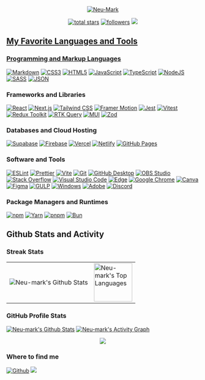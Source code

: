 
<p align="center">
  <a href="https://github.com/Neu-Mark">
    <img src="https://github.com/Neu-mark/Neu-Mark/blob/main/header.gif" alt="Neu-Mark" /></a>
</p>

<!-- Social badges section -->
<!-- Badges with custom icons - https://github.com/Neu-Mark/custom-icon-badges -->
<!-- View counter - https://github.com/Neu-Mark/Simple-View-Counter -->
<p align="center">
  <a href="https://github.com/Neu-Mark?tab=repositories&sort=stargazers">
    <img alt="total stars" title="Total stars on GitHub" src="https://custom-icon-badges.demolab.com/github/stars/Neu-Mark?color=55960c&style=for-the-badge&labelColor=488207&logo=star"/></a>
  <a href="https://github.com/Neu-Mark?tab=followers">
    <img alt="followers" title="Follow me on Github" src="https://custom-icon-badges.demolab.com/github/followers/Neu-Mark?color=236ad3&labelColor=1155ba&style=for-the-badge&logo=person-add&label=Follow&logoColor=white"/></a>
  <a href="https://github.com/Neu-Mark/Simple-View-Counter">
    <img src="https://komarev.com/ghpvc/?username=Neu-mark&color=8b00ff&style=for-the-badge">
</p>


<h2>My Favorite Languages and Tools</h2>

<h3>Programming and Markup Languages</h3>
<p>
  <a href="#"><img alt="Markdown" src="https://img.shields.io/badge/markdown-%23000000.svg?style=flat&logo=markdown&logoColor=white"></a>
  <a href="#"><img alt="CSS3" src="https://img.shields.io/badge/css3-%231572B6.svg?style=flat&logo=css3&logoColor=white"></a>
  <a href="#"><img alt="HTML5" src="https://img.shields.io/badge/html5-%23E34F26.svg?style=flat&logo=html5&logoColor=white"></a>
  <a href="#"><img alt="JavaScript" src="https://img.shields.io/badge/javascript-%23323330.svg?style=flat&logo=javascript&logoColor=%23F7DF1E"></a>
  <a href="#"><img alt="TypeScript" src="https://img.shields.io/badge/typescript-%23007ACC.svg?style=flat&logo=typescript&logoColor=white"></a>
  <a href="#"><img alt="NodeJS" src="https://img.shields.io/badge/node.js-6DA55F?style=flat&logo=node.js&logoColor=white"></a>
  <a href="#"><img alt="SASS" src="https://img.shields.io/badge/SASS-hotpink.svg?style=flat&logo=SASS&logoColor=white"></a>
  <a href="#"><img alt="JSON" src="https://img.shields.io/badge/json-%23000000.svg?style=flat&logo=json&logoColor=white"></a>
</p>

<h3>Frameworks and Libraries</h3>
<p>
  <a href="#"><img alt="React" src="https://img.shields.io/badge/React-20232a.svg?logo=react&logoColor=%2361DAFB"></a>
  <a href="#"><img alt="Next.js" src="https://img.shields.io/badge/Next.js-000000?style=flat&logo=nextdotjs&logoColor=white"></a>
  <a href="#"><img alt="Tailwind CSS" src="https://img.shields.io/badge/Tailwind_CSS-38B2AC?style=flat&logo=tailwind-css&logoColor=white"></a>
  <a href="#"><img alt="Framer Motion" src="https://img.shields.io/badge/Framer_Motion-000000?style=flat&logo=framer&logoColor=white"></a>
  <a href="#"><img alt="Jest" src="https://img.shields.io/badge/Jest-C21325?style=flat&logo=jest&logoColor=white"></a>
  <a href="#"><img alt="Vitest" src="https://img.shields.io/badge/Vitest-6E9F18.svg?logo=vitest&logoColor=white"></a>
  <a href="#"><img alt="Redux Toolkit" src="https://img.shields.io/badge/Redux--Toolkit-593D88.svg?logo=redux&logoColor=white"></a>
  <a href="#"><img alt="RTK Query" src="https://img.shields.io/badge/RTK%20Query-593D88.svg?logo=redux&logoColor=white"></a>
  <a href="#"><img alt="MUI" src="https://img.shields.io/badge/MUI-007FFF.svg?logo=mui&logoColor=white"></a>
  <a href="#"><img alt="Zod" src="https://img.shields.io/badge/Zod-3E77AA.svg?style=flat&logo=data&logoColor=white"></a>
</p>

<h3>Databases and Cloud Hosting</h3>
<p>
  <a href="#"><img alt="Supabase" src="https://img.shields.io/badge/Supabase-3ECF8E.svg?logo=supabase&logoColor=white"></a>
  <a href="#"><img alt="Firebase" src="https://img.shields.io/badge/firebase-ffca28.svg?logo=firebase&logoColor=black"></a>
  <a href="#"><img alt="Vercel" src="https://img.shields.io/badge/Vercel-000000?style=flat&logo=vercel&logoColor=white"></a>
  <a href="#"><img alt="Netlify" src="https://img.shields.io/badge/Netlify-00C7B7?style=flat&logo=netlify&logoColor=white"></a>
  <a href="#"><img alt="GitHub Pages" src="https://img.shields.io/badge/GitHub%20Pages-327FC7.svg?logo=github&logoColor=white"></a>
</p>

<h3>Software and Tools</h3>
<p>
  <a href="#"><img alt="ESLint" src="https://img.shields.io/badge/ESLint-4B32C3?style=flat&logo=eslint&logoColor=white"></a>
  <a href="#"><img alt="Prettier" src="https://img.shields.io/badge/Prettier-1A2C34?style=flat&logo=prettier&logoColor=F7BA3E"></a>
  <a href="#"><img alt="Vite" src="https://img.shields.io/badge/Vite-646CFF?style=flat&logo=vite&logoColor=white"></a>
  <a href="#"><img alt="Git" src="https://img.shields.io/badge/Git-F05033.svg?logo=git&logoColor=white"></a>
  <a href="#"><img alt="GitHub Desktop" src="https://img.shields.io/badge/GitHub%20Desktop-8034A9.svg?logo=github&logoColor=white"></a>
  <a href="#"><img alt="OBS Studio" src="https://img.shields.io/badge/-OBS-302E31?logo=obs-studio&logoColor=white"></a>
  <a href="#"><img alt="Stack Overflow" src="https://img.shields.io/badge/-Stack%20Overflow-FE7A16?logo=stack-overflow&logoColor=white"></a>
  <a href="#"><img alt="Visual Studio Code" src="https://img.shields.io/badge/Visual%20Studio%20Code-0078d7.svg?logo=visual-studio-code&logoColor=white"></a>
  <a href="#"><img alt="Edge" src="https://img.shields.io/badge/Edge-4285F4?style=Flat&logo=Microsoft-edge&logoColor=white"></a>
  <a href="#"><img alt="Google Chrome" src="https://img.shields.io/badge/Google%20Chrome-74aa9c?style=Flat&logo=GoogleChrome&logoColor=white"></a>
  <a href="#"><img alt="Canva" src="https://img.shields.io/badge/Canva-%2300C4CC.svg?style=Flat&logo=Canva&logoColor=white"></a>
  <a href="#"><img alt="Figma" src="https://img.shields.io/badge/figma-%23F24E1E.svg?style=Flat&logo=figma&logoColor=white"></a>
  <a href="#"><img alt="GULP" src="https://img.shields.io/badge/GULP-%23CF4647.svg?style=flat&logo=gulp&logoColor=white"></a>
  <a href="#"><img alt="Windows" src="https://img.shields.io/badge/Windows-0078D6?style=flat&logo=windows&logoColor=white"></a>
  <a href="#"><img alt="Adobe" src="https://img.shields.io/badge/Adobe-FF0000.svg?logo=adobe&logoColor=white"></a>
  <a href="#"><img alt="Discord" src="https://img.shields.io/badge/-Discord-5865F2.svg?logo=discord&logoColor=white"></a>
</p>

<h3>Package Managers and Runtimes</h3>
<p>
  <a href="#"><img alt="npm" src="https://img.shields.io/badge/npm-CB3837.svg?style=flat&logo=npm&logoColor=white"></a>
  <a href="#"><img alt="Yarn" src="https://img.shields.io/badge/Yarn-2C8EBB.svg?style=flat&logo=yarn&logoColor=white"></a>
  <a href="#"><img alt="pnpm" src="https://img.shields.io/badge/pnpm-F69220.svg?style=flat&logo=pnpm&logoColor=white"></a>
  <a href="#"><img alt="Bun" src="https://img.shields.io/badge/Bun-000000.svg?style=flat&logo=bun&logoColor=white"></a>
</p>

  <h2>Github Stats and Activity</h2>

  <h3>Streak Stats</h3> 
 <table>
  <tr>
    <td>
      <img alt="Neu-mark's Github Stats" align="center" src="http://github-readme-streak-stats.herokuapp.com?user=Neu-mark&theme=tokyonight&background=000000"/>
    </td>
    <td>
      <img alt="Neu-mark's Top Languages" height="100px" align="center" src="https://github-readme-stats-sigma-five.vercel.app/api/top-langs/?username=Neu-mark&layout=compact&theme=tokyonight" />
    </td>
  </tr>
</table>

   <h3> GitHub Profile Stats</h3>

  <!-- https://github.com/anuraghazra/github-readme-stats -->

  <a href="https://github.com/Neu-mark/github-readme-stats">
  <img alt="Neu-mark's Github Stats" src="https://github-readme-stats.vercel.app/api?username=Neu-mark&show_icons=true&theme=tokyonight"/></a

  
  <br/>
  <a href="https://github.com/ashutosh00710/github-readme-activity-graph"><img alt="Neu-mark's Activity Graph" src="https://github-readme-activity-graph.vercel.app/graph/?username=Neu-mark&bg_color=000000&color=7B68EE&line=87CEFA&point=FFFFFF&hide_border=true" /></a>

  <p align="center">
  <img alig src="https://github-profile-trophy.vercel.app/?username=Neu-mark&theme=tokyonight&column=-1" />
</p>

 <!--
![codewars](https://www.codewars.com/users/Mark%20Neumann/badges/large)
  -->
  
  <h3>Where to find me</h3>
<p align=" left">
  <a href="https://github.com/Neu-mark" target="_blank"><img alt="Github" src="https://img.shields.io/badge/GitHub-%2312100E.svg?&style=for-the-badge&logo=Github&logoColor=white" /></a>
  <a href="mailto:mark.neumann.sm@gmail.com"><img src="https://img.shields.io/badge/Gmail-D14836?style=for-the-badge&logo=gmail&logoColor=white" /></a></p>


















<!--
**Neu-mark/Neu-Mark** is a ✨ _special_ ✨ repository because its `README.md` (this file) appears on your GitHub profile.

Here are some ideas to get you started:

- 🔭 I’m currently working on ...
- 🌱 I’m currently learning ...
- 👯 I’m looking to collaborate on ...
- 🤔 I’m looking for help with ...
- 💬 Ask me about ...
- 📫 How to reach me: ...
- 😄 Pronouns: ...
- ⚡ Fun fact: ...
-->
